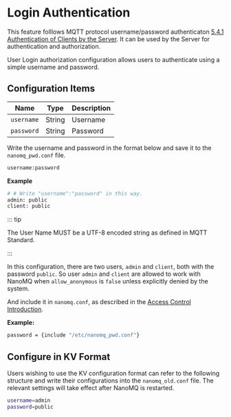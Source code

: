 # Login Authentication

This feature folllows MQTT protocol username/password authenticaton [5.4.1 Authentication of Clients by the Server](http://docs.oasis-open.org/mqtt/mqtt/v3.1.1/os/mqtt-v3.1.1-os.html#_Security). It can be used by the Server for authentication and authorization.

User Login authorization configuration allows users to authenticate using a simple username and password.

## Configuration Items

| Name       | Type   | Description |
| ---------- | ------ | ----------- |
| `username` | String | Username    |
| `password` | String | Password    |

Write the username and password in the format below and save it to the `nanomq_pwd.conf` file. 

```bash
username:password
```

**Example**

```bash
# # Write "username":"password" in this way.
admin: public
client: public
```

::: tip 

The User Name MUST be a UTF-8 encoded string as defined in MQTT Standard.

:::

In this configuration, there are two users, `admin` and `client`, both with the password `public`. So user `admin` and `client` are allowed to work with NanoMQ when `allow_anonymous` is `false` unless explicitly denied by the system.  

And include it in `nanomq.conf`, as described in the [Access Control Introduction](introduction.md).

**Example:**

```bash
password = {include "/etc/nanomq_pwd.conf"}
```

## Configure in KV Format

Users wishing to use the KV configuration format can refer to the following structure and write their configurations into the `nanomq_old.conf` file. The relevant settings will take effect after NanoMQ is restarted.

```bash
username=admin
password=public
```

